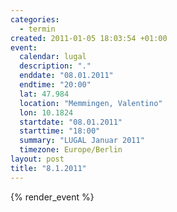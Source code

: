 ```yaml
--- 
categories: 
  - termin
created: 2011-01-05 18:03:54 +01:00
event: 
  calendar: lugal
  description: "."
  enddate: "08.01.2011"
  endtime: "20:00"
  lat: 47.984
  location: "Memmingen, Valentino"
  lon: 10.1824
  startdate: "08.01.2011"
  starttime: "18:00"
  summary: "LUGAL Januar 2011"
  timezone: Europe/Berlin
layout: post
title: "8.1.2011"
---
```


{% render_event %}


